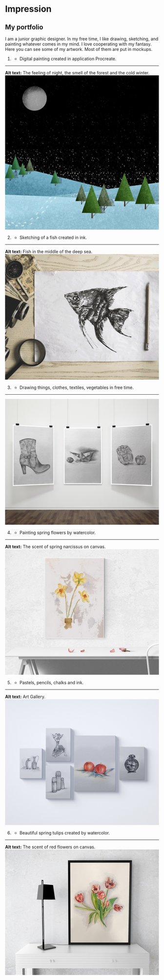 # Impression

## My portfolio

I am a junior graphic designer. In my free time, I like drawing, sketching, and painting whatever comes in my mind. I love cooperating with my fantasy. Here you can see some of my artwork. Most of them are put in mockups.

1. - Digital painting created in application Procreate.
---
**Alt text:** The feeling of night, the smell of the forest and the cold winter. 
![image](img/1.jpg)

2. - Sketching of a fish created in ink.
---
**Alt text:** Fish in the middle of the deep sea.
![image](img/2.jpg)

3. - Drawing things, clothes, textiles, vegetables in free time.
---
![image](img/3.jpg)

4. - Painting spring flowers by watercolor.
---
**Alt text:** The scent of spring narcissus on canvas.
![image](img/4.jpg)

5. - Pastels, pencils, chalks and ink.
---
**Alt text:** Art Gallery.
![image](img/5.jpg)

6. - Beautiful spring tulips created by watercolor.
---
**Alt text:** The scent of red flowers on canvas.
![image](img/6.jpg)

